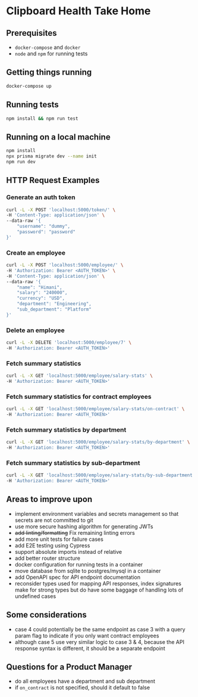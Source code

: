 # Clipboard Health Take Home

## Prerequisites
* `docker-compose` and `docker`
* `node` and `npm` for running tests

## Getting things running
```bash
docker-compose up
```

## Running tests
```bash
npm install && npm run test
```

## Running on a local machine
```bash
npm install
npx prisma migrate dev --name init
npm run dev
```

## HTTP Request Examples
### Generate an auth token
```bash
curl -L -X POST 'localhost:5000/token/' \
-H 'Content-Type: application/json' \
--data-raw '{
    "username": "dummy",
    "password": "password"
}'
```

### Create an employee
```bash
curl -L -X POST 'localhost:5000/employee/' \
-H 'Authorization: Bearer <AUTH_TOKEN>' \
-H 'Content-Type: application/json' \
--data-raw '{
    "name": "Himani",
    "salary": "240000",
    "currency": "USD",
    "department": "Engineering",
    "sub_department": "Platform"
}'
```

### Delete an employee
```bash
curl -L -X DELETE 'localhost:5000/employee/7' \
-H 'Authorization: Bearer <AUTH_TOKEN>'
```

### Fetch summary statistics
```bash
curl -L -X GET 'localhost:5000/employee/salary-stats' \
-H 'Authorization: Bearer <AUTH_TOKEN>'
```

### Fetch summary statistics for contract employees
```bash
curl -L -X GET 'localhost:5000/employee/salary-stats/on-contract' \
-H 'Authorization: Bearer <AUTH_TOKEN>'
```

### Fetch summary statistics by department
```bash
curl -L -X GET 'localhost:5000/employee/salary-stats/by-department' \
-H 'Authorization: Bearer <AUTH_TOKEN>'
```

### Fetch summary statistics by sub-department
```bash
curl -L -X GET 'localhost:5000/employee/salary-stats/by-sub-department' \
-H 'Authorization: Bearer <AUTH_TOKEN>'
```

## Areas to improve upon
* implement environment variables and secrets management so that secrets are not committed to git
* use more secure hashing algorithm for generating JWTs
* ~~add linting/formatting~~ Fix remaining linting errors
* add more unit tests for failure cases
* add E2E testing using Cypress
* support absolute imports instead of relative
* add better router structure
* docker configuration for running tests in a container
* move database from sqlite to postgres/mysql in a container
* add OpenAPI spec for API endpoint documentation
* reconsider types used for mapping API responses, index signatures make for strong types but do have some baggage of handling lots of undefined cases 

## Some considerations
* case 4 could potentially be the same endpoint as case 3 with a query param flag to indicate if you only want contract employees
* although case 5 use very similar logic to case 3 & 4, because the API response syntax is different, it should be a separate endpoint

## Questions for a Product Manager
* do all employees have a department and sub department
* if `on_contract` is not specified, should it default to false